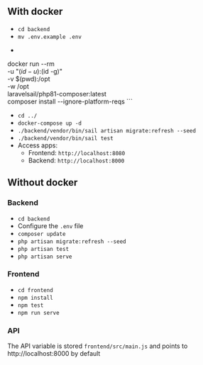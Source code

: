 ## With docker
* `cd backend`
* `mv .env.example .env`
* ```
docker run --rm \
    -u "$(id -u):$(id -g)" \
    -v $(pwd):/opt \
    -w /opt \
    laravelsail/php81-composer:latest \
    composer install --ignore-platform-reqs 
    ```

* `cd ../`
* `docker-compose up -d`
* `./backend/vendor/bin/sail artisan migrate:refresh --seed`
* `./backend/vendor/bin/sail test`
* Access apps: 
    * Frontend: `http://localhost:8080`
    * Backend: `http://localhost:8000`

## Without docker

### Backend
* `cd backend`
* Configure the `.env` file
* `composer update`
* `php artisan migrate:refresh --seed`
* `php artisan test` 
* `php artisan serve`
### Frontend
* `cd frontend`
* `npm install`
* `npm test`
* `npm run serve`

### API
The API variable is stored `frontend/src/main.js` and points to http://localhost:8000 by default